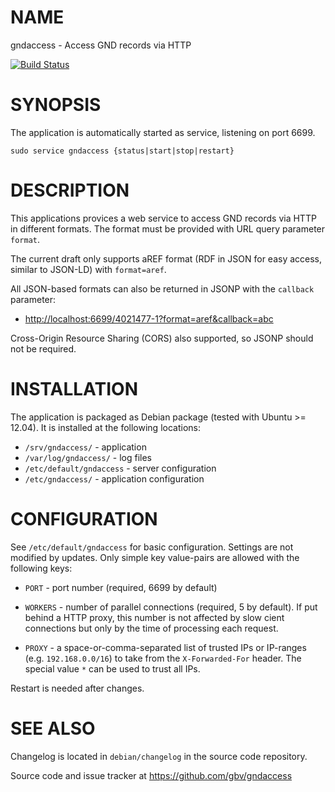 # NAME

gndaccess - Access GND records via HTTP

[![Build Status](https://travis-ci.org/gbv/gndaccess.svg)](https://travis-ci.org/gbv/gndaccess)

# SYNOPSIS

The application is automatically started as service, listening on port 6699.

    sudo service gndaccess {status|start|stop|restart}

# DESCRIPTION

This applications provices a web service to access GND records via HTTP in
different formats. The format must be provided with URL query parameter
`format`.

The current draft only supports aREF format (RDF in JSON for easy access,
similar to JSON-LD) with `format=aref`.

All JSON-based formats can also be returned in JSONP with the `callback`
parameter:

* <http://localhost:6699/4021477-1?format=aref&callback=abc>

Cross-Origin Resource Sharing (CORS) also supported, so JSONP should not be
required.

# INSTALLATION

The application is packaged as Debian package (tested with Ubuntu >= 12.04). It
is installed at the following locations:

* `/srv/gndaccess/` - application
* `/var/log/gndaccess/` - log files
* `/etc/default/gndaccess` - server configuration
* `/etc/gndaccess/` - application configuration

# CONFIGURATION

See `/etc/default/gndaccess` for basic configuration. Settings are not modified
by updates.  Only simple key value-pairs are allowed with the following keys:

* `PORT` - port number (required, 6699 by default)

* `WORKERS` - number of parallel connections (required, 5 by default). If put 
   behind a HTTP proxy, this number is not affected by slow cient connections 
   but only by the time of processing each request.

* `PROXY` - a space-or-comma-separated list of trusted IPs or IP-ranges
   (e.g. `192.168.0.0/16`) to take from the `X-Forwarded-For` header.
   The special value `*` can be used to trust all IPs.

Restart is needed after changes.

# SEE ALSO

Changelog is located in `debian/changelog` in the source code repository.

Source code and issue tracker at <https://github.com/gbv/gndaccess>

